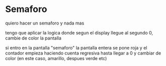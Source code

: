 # Semaforo


quiero hacer un semaforo y nada mas


tengo que aplicar la logica donde segun el display llegue al segundo 0, cambie de color la pantalla

si entro en la pantalla "semaforo" la pantalla entera se pone roja y el contador empieza haciendo cuenta regresiva hasta llegar a 0 y cambiar de color (en este caso, amarillo, despues verde etc)

